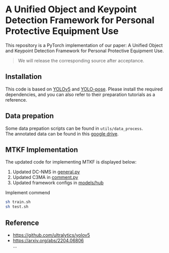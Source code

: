 # A Unified Object and Keypoint Detection Framework for Personal Protective Equipment Use

This repository is a PyTorch implementation of our paper: A Unified Object and Keypoint Detection Framework for Personal Protective Equipment Use.

> We will release the corresponding source after acceptance.

## Installation
This code is based on [YOLOv5](https://github.com/ultralytics/yolov) and [YOLO-pose](https://arxiv.org/abs/2204.06806). Please install the required dependencies, and you can also refer to their preparation tutorials as a reference.

## Data prepation
Some data prepation scripts can be found in `utils/data_process`.  
The annotated data can be found in this [google drive]().

## MTKF Implementation
The updated code for implementing MTKF is displayed below:

1. Updated DC-NMS in [general.py]()
2. Updated C3MA in [comment.py]()
3. Updated framework configs in [models/hub]()

Implement commend
```bash
sh train.sh
sh test.sh
```

## Reference
- https://github.com/ultralytics/yolov5
- https://arxiv.org/abs/2204.06806  
...
